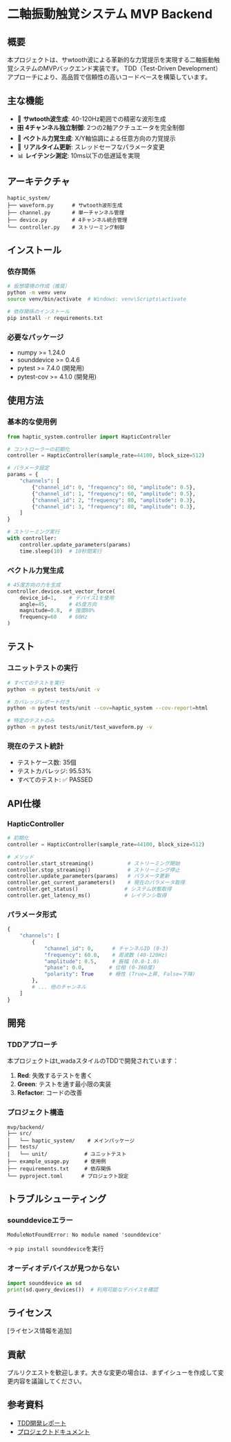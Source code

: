 # 二軸振動触覚システム MVP Backend

## 概要

本プロジェクトは、サwtooth波による革新的な力覚提示を実現する二軸振動触覚システムのMVPバックエンド実装です。
TDD（Test-Driven Development）アプローチにより、高品質で信頼性の高いコードベースを構築しています。

## 主な機能

- 🌊 **サwtooth波生成**: 40-120Hz範囲での精密な波形生成
- 🎛️ **4チャンネル独立制御**: 2つの2軸アクチュエータを完全制御
- 🎯 **ベクトル力覚生成**: X/Y軸協調による任意方向の力覚提示
- 🔄 **リアルタイム更新**: スレッドセーフなパラメータ変更
- 📊 **レイテンシ測定**: 10ms以下の低遅延を実現

## アーキテクチャ

```
haptic_system/
├── waveform.py      # サwtooth波形生成
├── channel.py       # 単一チャンネル管理
├── device.py        # 4チャンネル統合管理
└── controller.py    # ストリーミング制御
```

## インストール

### 依存関係

```bash
# 仮想環境の作成（推奨）
python -m venv venv
source venv/bin/activate  # Windows: venv\Scripts\activate

# 依存関係のインストール
pip install -r requirements.txt
```

### 必要なパッケージ
- numpy >= 1.24.0
- sounddevice >= 0.4.6
- pytest >= 7.4.0 (開発用)
- pytest-cov >= 4.1.0 (開発用)

## 使用方法

### 基本的な使用例

```python
from haptic_system.controller import HapticController

# コントローラーの初期化
controller = HapticController(sample_rate=44100, block_size=512)

# パラメータ設定
params = {
    "channels": [
        {"channel_id": 0, "frequency": 60, "amplitude": 0.5},
        {"channel_id": 1, "frequency": 60, "amplitude": 0.5},
        {"channel_id": 2, "frequency": 80, "amplitude": 0.3},
        {"channel_id": 3, "frequency": 80, "amplitude": 0.3},
    ]
}

# ストリーミング実行
with controller:
    controller.update_parameters(params)
    time.sleep(10)  # 10秒間実行
```

### ベクトル力覚生成

```python
# 45度方向の力を生成
controller.device.set_vector_force(
    device_id=1,    # デバイス1を使用
    angle=45,       # 45度方向
    magnitude=0.8,  # 強度80%
    frequency=60    # 60Hz
)
```

## テスト

### ユニットテストの実行

```bash
# すべてのテストを実行
python -m pytest tests/unit -v

# カバレッジレポート付き
python -m pytest tests/unit --cov=haptic_system --cov-report=html

# 特定のテストのみ
python -m pytest tests/unit/test_waveform.py -v
```

### 現在のテスト統計
- テストケース数: 35個
- テストカバレッジ: 95.53%
- すべてのテスト: ✅ PASSED

## API仕様

### HapticController

```python
# 初期化
controller = HapticController(sample_rate=44100, block_size=512)

# メソッド
controller.start_streaming()           # ストリーミング開始
controller.stop_streaming()            # ストリーミング停止
controller.update_parameters(params)   # パラメータ更新
controller.get_current_parameters()    # 現在のパラメータ取得
controller.get_status()               # システム状態取得
controller.get_latency_ms()           # レイテンシ取得
```

### パラメータ形式

```python
{
    "channels": [
        {
            "channel_id": 0,      # チャンネルID (0-3)
            "frequency": 60.0,    # 周波数 (40-120Hz)
            "amplitude": 0.5,     # 振幅 (0.0-1.0)
            "phase": 0.0,        # 位相 (0-360度)
            "polarity": True     # 極性 (True=上昇, False=下降)
        },
        # ... 他のチャンネル
    ]
}
```

## 開発

### TDDアプローチ

本プロジェクトはt_wadaスタイルのTDDで開発されています：

1. **Red**: 失敗するテストを書く
2. **Green**: テストを通す最小限の実装
3. **Refactor**: コードの改善

### プロジェクト構造

```
mvp/backend/
├── src/
│   └── haptic_system/    # メインパッケージ
├── tests/
│   └── unit/            # ユニットテスト
├── example_usage.py     # 使用例
├── requirements.txt     # 依存関係
└── pyproject.toml      # プロジェクト設定
```

## トラブルシューティング

### sounddeviceエラー
```
ModuleNotFoundError: No module named 'sounddevice'
```
→ `pip install sounddevice`を実行

### オーディオデバイスが見つからない
```python
import sounddevice as sd
print(sd.query_devices())  # 利用可能なデバイスを確認
```

## ライセンス

[ライセンス情報を追加]

## 貢献

プルリクエストを歓迎します。大きな変更の場合は、まずイシューを作成して変更内容を議論してください。

## 参考資料

- [TDD開発レポート](TDD_DEVELOPMENT_REPORT.md)
- [プロジェクトドキュメント](../../docs/)